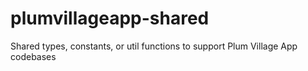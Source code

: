 # plumvillageapp-shared
Shared types, constants, or util functions to support Plum Village App codebases

